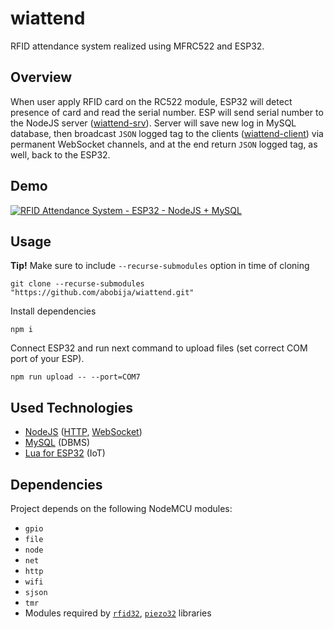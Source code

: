 # wiattend
RFID attendance system realized using MFRC522 and ESP32.

## Overview

When user apply RFID card on the RC522 module, ESP32 will detect presence of card and read the serial number. ESP will send serial number to the NodeJS server ([wiattend-srv](https://github.com/abobija/wiattend-srv)). Server will save new log in MySQL database, then broadcast `JSON` logged tag to the clients ([wiattend-client](https://github.com/abobija/wiattend-client)) via permanent WebSocket channels, and at the end return `JSON` logged tag, as well, back to the ESP32.

## Demo

[![RFID Attendance System - ESP32 - NodeJS + MySQL](https://img.youtube.com/vi/TH8eR9hSwzc/mqdefault.jpg)](https://www.youtube.com/watch?v=TH8eR9hSwzc)

## Usage

**Tip!** Make sure to include `--recurse-submodules` option in time of cloning

```
git clone --recurse-submodules "https://github.com/abobija/wiattend.git"
```

Install dependencies

```
npm i
```

Connect ESP32 and run next command to upload files (set correct COM port of your ESP).

```
npm run upload -- --port=COM7
```

## Used Technologies

  - [NodeJS](https://nodejs.org) ([HTTP](https://en.wikipedia.org/wiki/Hypertext_Transfer_Protocol), [WebSocket](https://en.wikipedia.org/wiki/WebSocket))
  - [MySQL](https://www.mysql.com/) (DBMS)
  - [Lua for ESP32](https://nodemcu.readthedocs.io/en/dev-esp32) (IoT)

## Dependencies

Project depends on the following NodeMCU modules:

  - `gpio`
  - `file`
  - `node`
  - `net`
  - `http`
  - `wifi`
  - `sjson`
  - `tmr`
  - Modules required by [`rfid32`](https://github.com/abobija/rfid32#dependencies), [`piezo32`](https://github.com/abobija/piezo32#dependencies) libraries
